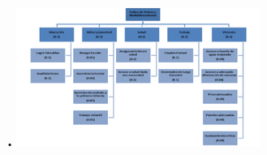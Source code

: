 - ![Captura de pantalla 2024-05-03 191117.png](../assets/Captura_de_pantalla_2024-05-03_191117_1714781506822_0.png)